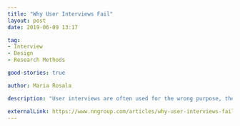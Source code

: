 ```yaml
---
title: "Why User Interviews Fail"
layout: post
date: 2019-06-09 13:17

tag:
- Interview
- Design
- Research Methods

good-stories: true

author: Maria Rosala

description: "User interviews are often used for the wrong purpose, they’re not planned or analyzed properly, and stakeholders don’t see the value in doing them."

externalLink: https://www.nngroup.com/articles/why-user-interviews-fail/
---
```



